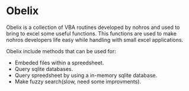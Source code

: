 # Obelix #
Obelix is a collection of VBA routines developed by nohros and used to bring to excel some useful functions. This functions are used to make nohros developers life easy while handling with small excel applications.

Obelix include methods that can be used for:
  * Embeded files within a spreedsheet.
  * Query sqlite databases.
  * Query spreedsheet by using a in-memory sqlite database.
  * Make fuzzy search(slow, need some improvments).